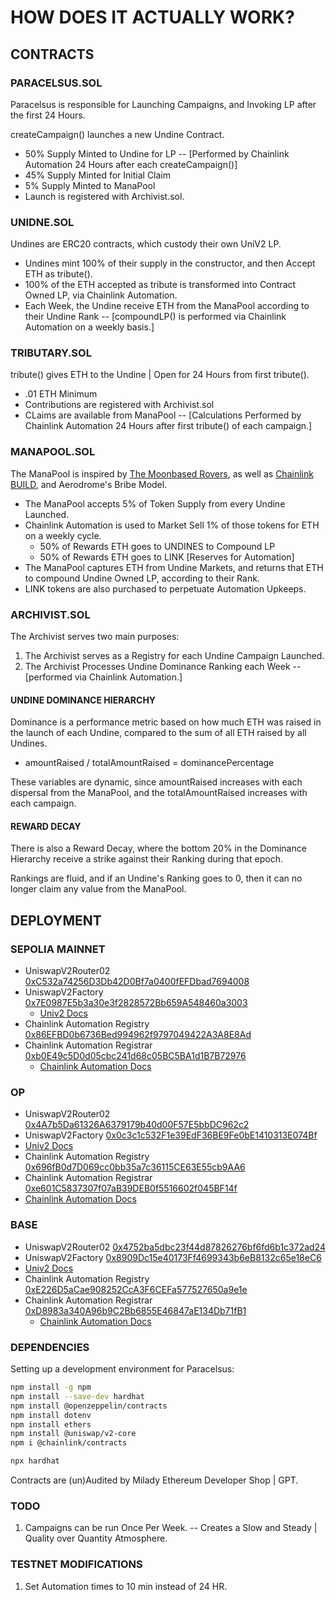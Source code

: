 # HOW DOES IT ACTUALLY WORK?

## CONTRACTS

### PARACELSUS.SOL

Paracelsus is responsible for Launching Campaigns, and Invoking LP after the first 24 Hours.

createCampaign() launches a new Undine Contract.

* 50% Supply Minted to Undine for LP -- [Performed by Chainlink Automation 24 Hours after each createCampaign()]
* 45% Supply Minted for Initial Claim
* 5% Supply Minted to ManaPool
* Launch is registered with Archivist.sol.

### UNIDNE.SOL

Undines are ERC20 contracts, which custody their own UniV2 LP.

* Undines mint 100% of their supply in the constructor, and then Accept ETH as tribute().
* 100% of the ETH accepted as tribute is transformed into Contract Owned LP, via Chainlink Automation.
* Each Week, the Undine receive ETH from the ManaPool according to their Undine Rank -- [compoundLP() is performed via Chainlink Automation on a weekly basis.]

### TRIBUTARY.SOL

tribute() gives ETH to the Undine | Open for 24 Hours from first tribute().

* .01 ETH Minimum
* Contributions are registered with Archivist.sol
* CLaims are available from ManaPool -- [Calculations Performed by Chainlink Automation 24 Hours after first tribute() of each campaign.]

### MANAPOOL.SOL

The ManaPool is inspired by [The Moonbased Rovers](https://moon.based.money/), as well as [Chainlink BUILD](https://blog.chain.link/chainlink-economics-2-0-one-year-update/), and Aerodrome's Bribe Model.

* The ManaPool accepts 5% of Token Supply from every Undine Launched.
* Chainlink Automation is used to Market Sell 1% of those tokens for ETH on a weekly cycle.
  * 50% of Rewards ETH goes to UNDINES to Compound LP
  * 50% of Rewards ETH goes to LINK [Reserves for Automation]
* The ManaPool captures ETH from Undine Markets, and returns that ETH to compound Undine Owned LP, according to their Rank.
* LINK tokens are also purchased to perpetuate Automation Upkeeps.

### ARCHIVIST.SOL

The Archivist serves two main purposes:

1) The Archivist serves as a Registry for each Undine Campaign Launched.
2) The Archivist Processes Undine Dominance Ranking each Week -- [performed via Chainlink Automation.]

#### UNDINE DOMINANCE HIERARCHY

Dominance is a performance metric based on how much ETH was raised in the launch of each Undine, compared to the sum of all ETH raised by all Undines.

* amountRaised / totalAmountRaised = dominancePercentage

These variables are dynamic, since amountRaised increases with each dispersal from the ManaPool, and the totalAmountRaised increases with each campaign.

#### REWARD DECAY

There is also a Reward Decay, where the bottom 20% in the Dominance Hierarchy receive a strike against their Ranking during that epoch.

Rankings are fluid, and if an Undine's Ranking goes to 0, then it can no longer claim any value from the ManaPool.

## DEPLOYMENT

### SEPOLIA MAINNET

* UniswapV2Router02 [0xC532a74256D3Db42D0Bf7a0400fEFDbad7694008](https://sepolia.etherscan.io/address/0xC532a74256D3Db42D0Bf7a0400fEFDbad7694008#code)
* UniswapV2Factory [0x7E0987E5b3a30e3f2828572Bb659A548460a3003](https://sepolia.etherscan.io/address/0x7E0987E5b3a30e3f2828572Bb659A548460a3003#code)
  * [Univ2 Docs](https://docs.uniswap.org/contracts/v2/overview)
* Chainlink Automation Registry [0x86EFBD0b6736Bed994962f9797049422A3A8E8Ad](https://sepolia.etherscan.io/address/0x86EFBD0b6736Bed994962f9797049422A3A8E8Ad#code)
* Chainlink Automation Registrar [0xb0E49c5D0d05cbc241d68c05BC5BA1d1B7B72976](https://sepolia.etherscan.io/address/0xb0e49c5d0d05cbc241d68c05bc5ba1d1b7b72976#code)
  * [Chainlink Automation Docs](https://automation.chain.link/)

### OP

* UniswapV2Router02 [0x4A7b5Da61326A6379179b40d00F57E5bbDC962c2](https://optimistic.etherscan.io/address/0x4a7b5da61326a6379179b40d00f57e5bbdc962c2#code)
* UniswapV2Factory [0x0c3c1c532F1e39EdF36BE9Fe0bE1410313E074Bf](https://optimistic.etherscan.io/address/0x0c3c1c532f1e39edf36be9fe0be1410313e074bf#code)
* [Univ2 Docs](https://docs.uniswap.org/contracts/v2/overview)
* Chainlink Automation Registry [0x696fB0d7D069cc0bb35a7c36115CE63E55cb9AA6](https://optimistic.etherscan.io/address/0x696fb0d7d069cc0bb35a7c36115ce63e55cb9aa6#code)
* Chainlink Automation Registrar [0xe601C5837307f07aB39DEB0f5516602f045BF14f](https://optimistic.etherscan.io/address/0xe601c5837307f07ab39deb0f5516602f045bf14f#code)
* [Chainlink Automation Docs](https://automation.chain.link/)

### BASE

* UniswapV2Router02 [0x4752ba5dbc23f44d87826276bf6fd6b1c372ad24](https://basescan.org/address/0x4752ba5dbc23f44d87826276bf6fd6b1c372ad24)
* UniswapV2Factory [0x8909Dc15e40173Ff4699343b6eB8132c65e18eC6](https://basescan.org/address/0x8909Dc15e40173Ff4699343b6eB8132c65e18eC6)
* [Univ2 Docs](https://docs.uniswap.org/contracts/v2/overview)
* Chainlink Automation Registry [0xE226D5aCae908252CcA3F6CEFa577527650a9e1e](https://basescan.org/address/0xE226D5aCae908252CcA3F6CEFa577527650a9e1e)
* Chainlink Automation Registrar [0xD8983a340A96b9C2Bb6855E46847aE134Db71fB1](https://basescan.org/address/0xD8983a340A96b9C2Bb6855E46847aE134Db71fB1#code)
  * [Chainlink Automation Docs](https://automation.chain.link/)

### DEPENDENCIES

Setting up a development environment for Paracelsus:

```bash
npm install -g npm
npm install --save-dev hardhat
npm install @openzeppelin/contracts
npm install dotenv
npm install ethers
npm install @uniswap/v2-core
npm i @chainlink/contracts
```

```bash
npx hardhat
```

Contracts are (un)Audited by Milady Ethereum Developer Shop | GPT.

### TODO

1) Campaigns can be run Once Per Week. -- Creates a Slow and Steady | Quality over Quantity Atmosphere.

### TESTNET MODIFICATIONS

1) Set Automation times to 10 min instead of 24 HR.
